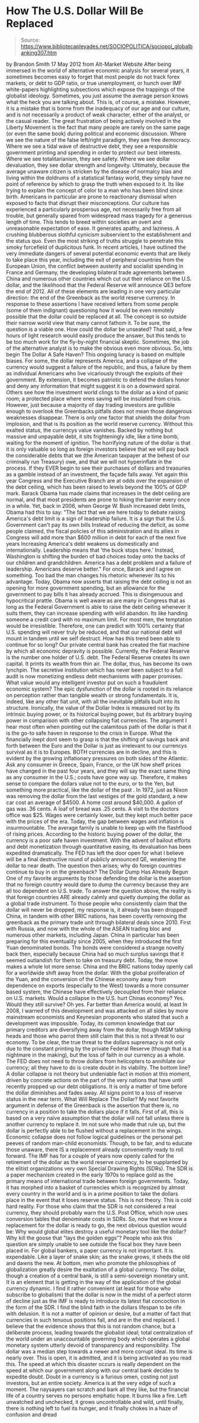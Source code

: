 # How The U.S. Dollar Will Be Replaced

> Source: https://www.bibliotecapleyades.net/SOCIOPOLITICA/sociopol_globalbanking307.htm

by Brandon Smith
17 May 2012
from
Alt-Market Website
After being immersed in the world of alternative economic analysis for
several years, it sometimes becomes easy to forget that most people do not
track forex markets, or debt to GDP ratio, or true unemployment, or hunch
over IMF white-papers highlighting subsections which expose the trappings of
the globalist ideology.
Sometimes, you just assume the average person
knows what the heck you are talking about.
This is, of course, a mistake. However, it is a
mistake that is borne from the inadequacy of our age and our culture, and is
not necessarily a product of weak character, either of the analyst, or the
casual reader.
The great frustration of being actively involved in the Liberty Movement is
the fact that many people are rarely on the same page (or even the same
book) during political and economic discussion. Where we see the nature of
the false left/right paradigm, they see free democracy.
Where we see a tidal wave of destructive debt,
they see a responsible government printing and spending in order to
protect our best interests. Where we see totalitarianism, they see
safety. Where we see dollar devaluation, they see dollar strength and
longevity.
Ultimately, because the average unaware citizen
is stricken by the disease of normalcy bias and living within the doldrums
of a statistical fantasy world, they simply have no point of reference by
which to grasp the truth when exposed to it. Its like trying to explain the
concept of color to a man who has been blind since birth.
Americans in particular are prone to reactionary dismissal when exposed to
facts that disrupt their misconceptions. Our culture has experienced a
particularly prosperous age, not necessarily free from all trouble, but
generally spared from widespread mass tragedy for a generous length of time.
This tends to breed within societies an overt
and unreasonable expectation of ease. It generates apathy, and laziness. A
crushing blubberous slothful cynicism subservient to the establishment and
the status quo. Even the most striking of truths struggle to penetrate this
smoky forcefield of duplicitous funk.
In recent articles, I have outlined the very immediate dangers of several
potential economic events that are likely to take place this year, including
the exit of peripheral countries from the European Union, the conflict
between austerity and socialist spending in France and Germany, the
developing bilateral trade agreements between China and numerous other
countries which cut out their reliance on the U.S. dollar, and the
likelihood that
the Federal Reserve will
announce QE3 before the end of
2012.
All of these elements are leading in one very
particular direction: the end of the Greenback as the world reserve
currency.
In response to these assertions I have received letters from some people
(some of them indignant) questioning how it would be even remotely possible
that the dollar could be replaced at all. The concept is so outside their
narrow world view that many cannot fathom it.
To be sure, the question is a viable one. How could the dollar be unseated?
That said, a few hours of light research would easily produce the answer,
but this tends to be too much work for the fly-by-night financial skeptic.
Sometimes, the job of the alternative analyst is to make the obvious even
more obvious.
So, lets begin
The Dollar A Safe
Haven?
This ongoing lunacy is based on multiple biases.
For some, the dollar represents America, and a
collapse of the currency would suggest a failure of the republic, and thus,
a failure by them as individual Americans who live vicariously through the
exploits of their government.
By extension, it becomes patriotic to defend
the dollars honor and deny any information that might suggest it is on a
downward spiral.
Others see how the investment world clings to the dollar as a kind of panic
room; a protected place where ones saving will be insulated from crisis.
However, just because a majority of day trading investors are gullible
enough to overlook the Greenbacks pitfalls does not mean those dangerous
weaknesses disappear.
There is only one factor that shields the dollar from implosion, and that is
its position as the world reserve currency. Without this exalted status, the
currencys value vanishes. Backed by nothing but massive and unpayable debt,
it sits frighteningly idle, like a time bomb, waiting for the moment of
ignition.
The horrifying nature of the dollar is that it is only valuable so long as
foreign investors believe that we will pay back the considerable debts that
we (the American taxpayer at the behest of our criminally run Treasury) owe,
and that we will not hyperinflate in the process. If they EVER begin to see
their purchases of dollars and treasuries as a gamble instead of an
investment, the façade falls away.
Yet again this year Congress and the Executive
Branch are at odds over the expansion of the debt ceiling, which has been
raised to levels beyond the 100% of GDP mark.
Barack
Obama has made claims that increases in the debt ceiling are
normal, and that most presidents are prone to hiking the barrier every
once in a while.
Yet, back in 2006, when
George W. Bush increased debt limits, Obama had this to say:
"The fact that we are here today to debate
raising America's debt limit is a sign of leadership failure.
It is a sign that the U.S. Government can't
pay its own bills
Instead of reducing the deficit, as some people
claimed, the fiscal policies of this administration and its allies in
Congress will add more than $600 million in debt for each of the next
five years
Increasing America's debt weakens us
domestically and internationally. Leadership means that 'the buck stops
here.' Instead, Washington is shifting the burden of bad choices today
onto the backs of our children and grandchildren.
America has a debt problem and a failure of
leadership. Americans deserve better."
For once, Barack and I agree on something. Too
bad the man changes his rhetoric whenever its to his advantage.
Today, Obama now asserts that raising the debt ceiling is not an opening for
more government spending, but an allowance for the government to pay bills
it has already accrued. This is disingenuous and hypocritical prattle.
Obama is well aware as are many in Congress that
as long as the Federal Government is able to raise the debt ceiling whenever
it suits them, they can increase spending with wild abandon. Its like
handing someone a credit card with no maximum limit. For most men, the
temptation would be irresistible.
Therefore, one can predict with 100% certainty
that U.S. spending will never truly be reduced, and that our national debt
will mount in tandem until we self destruct.
How has this trend been able to continue for so long? Our private central
bank has created the fiat machine by which all economic depravity is
possible. Currently, the Federal Reserve is the number one holder of U.S.
debt. The Federal Reserve creates its own capital. It prints its wealth from
thin air. The dollar, thus, has become its own lynchpin.
The secretive institution which has never been
subject to a full audit is now monetizing endless debt mechanisms with paper
promises. What value would any intelligent investor put on such a fraudulent
economic system?
The epic dysfunction of the dollar is rooted in its reliance on perception
rather than tangible wealth or strong fundamentals. It is, indeed, like any
other fiat unit, with all the inevitable pitfalls built into its structure.
Ironically, the value of the Dollar Index is measured not by its intrinsic
buying power, or its historical buying power, but its arbitrary buying power
in comparison with other collapsing fiat currencies.
The argument I hear most often when pointing out the calamitous path of the
dollar is that it is the go-to safe haven in response to the crisis in
Europe. What the financially inept dont seem to grasp is that the shifting
of savings back and forth between the Euro and the Dollar is just as
irrelevant to our currencys survival as it is to Europes.
BOTH currencies are in decline,
and this is evident by the growing inflationary pressures on both sides of
the Atlantic.
Ask any consumer in Greece, Spain, France, or
the UK how shelf prices have changed in the past four years, and they will
say the exact same thing as any consumer in the U.S.; costs have gone way
up.
Therefore, it makes sense to compare the
dollars value not to the euro, or to the Yen, but something more practical,
like the dollar of the past
.
In 1972, just as Nixon was removing the dollar from the last vestiges of the
gold standard, a new car cost an average of $4500. A home cost around
$40,000. A gallon of gas was .36 cents. A loaf of bread was .25 cents. A
visit to the doctors office was $25. Wages were certainly lower, but they
kept much better pace with the prices of the era. Today, the gap between
wages and inflation is insurmountable.
The average family is unable to keep up with the
flashflood of rising prices.
According to the historic buying power of the dollar, the currency is a poor
safe haven investment. With the advent of bailout efforts and debt
monetization through quantitative easing, its devaluation has been expedited
dramatically.
The
FED has left the door open for what I
believe will be a final destructive round of publicly announced QE,
weakening the dollar to near death.
The question then arises; why do foreign countries continue to buy in on the
greenback?
The Dollar Dump Has
Already Begun
One of my favorite arguments by those defending the dollar is the assertion
that no foreign country would dare to dump the currency because they are all
too dependent on U.S. trade.
To answer the question above, the reality is
that foreign countries ARE already calmly and quietly dumping the dollar as
a global trade instrument.
To those people who consistently claim that the dollar will never be
dropped, my response is, it already has been dropped! China, in tandem with
other BRIC nations, has been covertly removing the greenback as the primary
trade unit through bilateral deals since 2010.
First with Russia, and now with the whole of the
ASEAN trading bloc and numerous other markets, including Japan. China in
particular has been preparing for this eventuality since 2005, when they
introduced the first Yuan denominated bonds. The bonds were considered a
strange novelty back then, especially because China had so much surplus
savings that it seemed outlandish for them to take on treasury debt.
Today, the move makes a whole lot more sense.
China and the BRIC nations today openly call for
a worldwide shift away from the dollar.
With the global proliferation of the Yuan, and the conversion of the Chinese
economy away from dependence on exports (especially to the West) towards a
more consumer based system, the Chinese have effectively decoupled from
their reliance on U.S. markets.
Would a collapse in the U.S. hurt Chinas
economy? Yes. Would they still survive? Oh yes. Far better than America
would, at least
In 2008, I warned of this development and was attacked on all sides by more
mainstream economists and Keynesian proponents who stated that such a
development was impossible. Today, its common knowledge that our primary
creditors are diversifying away from the dollar, though MSM talking heads
and those who parrot them still claim that this is not a threat to our
economy.
To be clear, the true threat to the dollars supremacy is not only due to
the constant printing by
the private Federal Reserve (though that is
a nightmare in the making), but the loss of faith in our currency as a
whole. The FED does not need to throw dollars from helicopters to annihilate
our currency; all they have to do is create doubt in its viability.
The bottom line? A dollar collapse is not theory but undeniable fact in
motion at this moment, driven by concrete actions on the part of the very
nations that have until recently propped up our debt obligations. It is only
a matter of time before the dollar diminishes and fades away.
All signs point to a loss of reserve status in
the near term.
What Will Replace The
Dollar?
My next favorite argument in defense of the Greenback is the assertion that
there is,
no currency in a position to take the
dollars place if it falls.
First of all, this is based on a very naïve
assumption that the dollar will not fall unless there is another currency to
replace it.
Im not sure who made that rule up, but the
dollar is perfectly able to be flushed without a replacement in the wings.
Economic collapse does not follow logical guidelines or the personal pet
peeves of random man-child economists.
Though, to be fair, and to educate those unaware, there IS a replacement
already conveniently ready to roll forward.
The IMF has for a couple of years now
openly called for the retirement of the dollar
as the world reserve currency, to be supplanted by the elitist
organizations very own Special Drawing Rights (SDRs).
The SDR is a paper mechanism created in the early 1970s to replace gold as
the primary means of international trade between foreign governments.
Today, it has morphed into a basket of
currencies which is recognized by almost every country in the world and is
in a prime position to take the dollars place in the event that it loses
reserve status. This is not theory. This is cold hard reality.
For those who claim that the SDR is not
considered a real currency, they should probably
warn the U.S. Post Office, which now uses
conversion tables that denominate costs in SDRs.
So, now that we know a replacement for the dollar is ready to go, the next
obvious question would be:
Why would global elites destroy a useful
monetary tool like the dollar? Why kill the goose that "lays the golden
eggs"?
People who ask this question are simply unable
to see outside the fiscal box they have been placed in.
For global bankers, a paper currency is not
important. It is expendable. Like a layer of snake skin; as the snake grows,
it sheds the old and dawns the new.
At bottom, men who promote the philosophies of globalization greatly desire
the exaltation of a global currency. The dollar, though a creation of a
central bank, is still a semi-sovereign monetary unit. It is an element that
is getting in the way of the application of the global currency dynamic.
I find it rather convenient (at least for those
who subscribe to globalism) that the dollar is now in the midst of a perfect
storm of decline just as the IMF is ready to introduce its latest fiat
concoction in the form of the SDR. I find the blind faith in the dollars
lifespan to be rife with delusion.
It is not a matter of opinion or desire, but a
matter of fact that currencies in such tenuous positions fall, and are in
the end replaced. I believe that the evidence shows that this is not random
chance, but a deliberate process, leading towards the globalist ideal; total
centralization of the world under an unaccountable governing body which
operates a global monetary system utterly devoid of transparency and
responsibility.
The dollar was a median step towards a newer and more corrupt ideal. Its
time is nearly over.
This is open, it is admitted, and it is being
activated as you read this. The speed at which this disaster occurs is
really dependent on the speed at which our government along with our central
bank decides to expedite doubt.
Doubt in a currency is a furious omen, costing
not just investors, but an entire society.
America is at the very edge of such a moment.
The naysayers can scratch and bark all they like, but the financial life of
a country serves no persons emphatic hope. It burns like a fire.
Left unwatched and unchecked, it grows
uncontrollable and wild, until finally, there is nothing left to fuel its
hunger, and it finally chokes in a haze of confusion and dread
